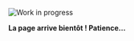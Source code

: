 <autotab></autotab>

![Work in progress](../../wip.png)

**La page arrive bientôt ! Patience...**

<nextprojects></nextprojects>